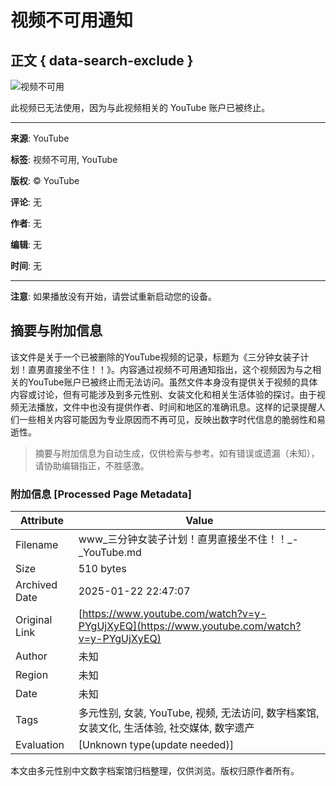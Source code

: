 # 视频不可用通知

## 正文 { data-search-exclude }


![视频不可用](https://www.youtube.com/img/desktop/unavailable/unavailable_video.png)

此视频已无法使用，因为与此视频相关的 YouTube 账户已被终止。

---

**来源**: YouTube

**标签**: 视频不可用, YouTube

**版权**: © YouTube

**评论**: 无

**作者**: 无

**编辑**: 无

**时间**: 无

---

**注意**: 如果播放没有开始，请尝试重新启动您的设备。
<!-- tcd_original_link https://www.youtube.com/watch?v=y-PYgUjXyEQ -->


## 摘要与附加信息

<!-- tcd_abstract -->
该文件是关于一个已被删除的YouTube视频的记录，标题为《三分钟女装子计划！直男直接坐不住！！》。内容通过视频不可用通知指出，这个视频因为与之相关的YouTube账户已被终止而无法访问。虽然文件本身没有提供关于视频的具体内容或讨论，但有可能涉及到多元性别、女装文化和相关生活体验的探讨。由于视频无法播放，文件中也没有提供作者、时间和地区的准确讯息。这样的记录提醒人们一些相关内容可能因为专业原因而不再可见，反映出数字时代信息的脆弱性和易逝性。
<!-- tcd_abstract_end -->

> 摘要与附加信息为自动生成，仅供检索与参考。如有错误或遗漏（未知），请协助编辑指正，不胜感激。

### 附加信息 [Processed Page Metadata]

| Attribute       | Value                                  |
|-----------------|----------------------------------------|
| Filename        | www_三分钟女装子计划！直男直接坐不住！！_-_YouTube.md                             |
| Size            | 510 bytes                           |
| Archived Date   | 2025-01-22 22:47:07                             |
| Original Link   | [https://www.youtube.com/watch?v=y-PYgUjXyEQ](https://www.youtube.com/watch?v=y-PYgUjXyEQ)                       |
| Author          | 未知                               |
| Region          | 未知                               |
| Date            | 未知                                 |
| Tags            | 多元性别, 女装, YouTube, 视频, 无法访问, 数字档案馆, 女装文化, 生活体验, 社交媒体, 数字遗产                                 |
| Evaluation            | [Unknown type(update needed)]                                 |
<!-- tcd_table_end -->

本文由多元性别中文数字档案馆归档整理，仅供浏览。版权归原作者所有。
